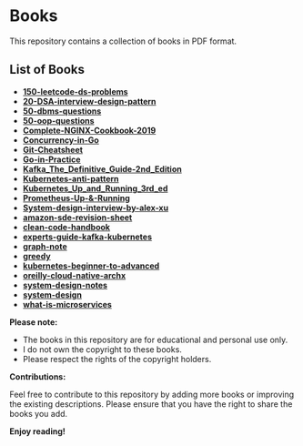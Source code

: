 # Books

This repository contains a collection of books in PDF format.

## List of Books

* **[150-leetcode-ds-problems](150-leetcode-ds-problems.pdf)**
* **[20-DSA-interview-design-pattern](20-DSA-interview-design-pattern.pdf)**
* **[50-dbms-questions](50-dbms-questions.pdf)**
* **[50-oop-questions](50-oop-questions.pdf)**
* **[Complete-NGINX-Cookbook-2019](Complete-NGINX-Cookbook-2019.pdf)**
* **[Concurrency-in-Go](Concurrency-in-Go.pdf)**
* **[Git-Cheatsheet](Git-Cheatsheet.pdf)**
* **[Go-in-Practice](Go-in-Practice.pdf)**
* **[Kafka_The_Definitive_Guide-2nd_Edition](Kafka_The_Definitive_Guide-2nd_Edition.pdf)**
* **[Kubernetes-anti-pattern](Kubernetes-anti-pattern.pdf)**
* **[Kubernetes_Up_and_Running_3rd_ed](Kubernetes_Up_and_Running_3rd_ed.pdf)**
* **[Prometheus-Up-&-Running](Prometheus-Up-&-Running.pdf)**
* **[System-design-interview-by-alex-xu](System-design-interview-by-alex-xu.pdf)**
* **[amazon-sde-revision-sheet](amazon-sde-revision-sheet.pdf)**
* **[clean-code-handbook](clean-code-handbook.pdf)**
* **[experts-guide-kafka-kubernetes](experts-guide-kafka-kubernetes.pdf)**
* **[graph-note](graph-note.pdf)**
* **[greedy](greedy.pdf)**
* **[kubernetes-beginner-to-advanced](kubernetes-beginner-to-advanced.pdf)**
* **[oreilly-cloud-native-archx](oreilly-cloud-native-archx.pdf)**
* **[system-design-notes](system-design-notes.pdf)**
* **[system-design](system-design.pdf)**
* **[what-is-microservices](what-is-microservices.pdf)**

**Please note:**

* The books in this repository are for educational and personal use only.
* I do not own the copyright to these books.
* Please respect the rights of the copyright holders.

**Contributions:**

Feel free to contribute to this repository by adding more books or improving the existing descriptions. Please ensure that you have the right to share the books you add.

**Enjoy reading!**
